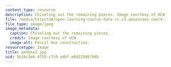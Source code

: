 ```yaml
---
content_type: resource
description: Chiseling out the remaining pieces. Image courtesy of OCW.
file: /media/https%3A/open-learning-course-data-rc.s3.amazonaws.com/4-296-furniture-making-spring-2005/5b16c3eb4755c7c0adbfe0d225867b85_penbox2.jpg
file_type: image/jpeg
image_metadata:
  caption: Chiseling out the remaining pieces.
  credit: Image courtesy of OCW.
  image-alt: Pencil box construction.
resourcetype: Image
title: penbox2.jpg
uid: 5b16c3eb-4755-c7c0-adbf-e0d225867b85
---
```

